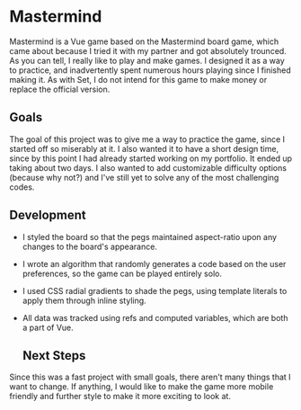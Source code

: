 # Mastermind

Mastermind is a Vue game based on the Mastermind board game, which came about because I tried it with my partner and got absolutely trounced. As you can tell, I really like to play and make games. I designed it as a way to practice, and inadvertently spent numerous hours playing since I finished making it. As with Set, I do not intend for this game to make money or replace the official version.

## Goals

The goal of this project was to give me a way to practice the game, since I started off so miserably at it. I also wanted it to have a short design time, since by this point I had already started working on my portfolio. It ended up taking about two days. I also wanted to add customizable difficulty options (because why not?) and I've still yet to solve any of the most challenging codes.

## Development

- I styled the board so that the pegs maintained aspect-ratio upon any changes to the board's appearance.
- I wrote an algorithm that randomly generates a code based on the user preferences, so the game can be played entirely solo.
- I used CSS radial gradients to shade the pegs, using template literals to apply them through inline styling.
- All data was tracked using refs and computed variables, which are both a part of Vue.

  ## Next Steps
  
Since this was a fast project with small goals, there aren't many things that I want to change. If anything, I would like to make the game more mobile friendly and further style to make it more exciting to look at.
